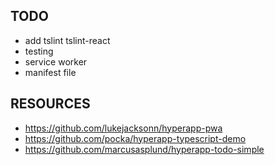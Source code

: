 ## TODO
* add tslint tslint-react
* testing
* service worker
* manifest file

## RESOURCES
* https://github.com/lukejacksonn/hyperapp-pwa
* https://github.com/pocka/hyperapp-typescript-demo
* https://github.com/marcusasplund/hyperapp-todo-simple
